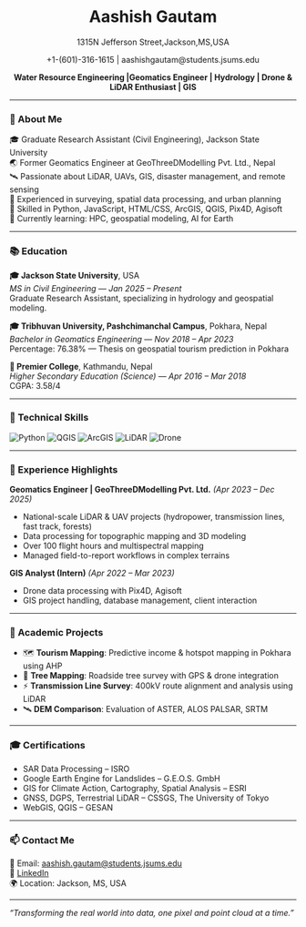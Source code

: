 <h1 align="center">Aashish Gautam </h1>
<p align="center">1315N Jefferson Street,Jackson,MS,USA</p>
<p align="center">+1-(601)-316-1615 | aashishgautam@students.jsums.edu</p>


<p align="center">
  <b> Water Resource Engineering |Geomatics Engineer | Hydrology | Drone & LiDAR Enthusiast | GIS </b>
</p>

---

### 🌟 About Me

🎓 Graduate Research Assistant (Civil Engineering), Jackson State University  
🌏 Former Geomatics Engineer at GeoThreeDModelling Pvt. Ltd., Nepal  
🛰️ Passionate about LiDAR, UAVs, GIS, disaster management, and remote sensing  
🧠 Experienced in surveying, spatial data processing, and urban planning  
💬 Skilled in Python, JavaScript, HTML/CSS, ArcGIS, QGIS, Pix4D, Agisoft  
🌱 Currently learning: HPC, geospatial modeling, AI for Earth  

---
### 📚 Education

**🎓 Jackson State University**, USA  
*MS in Civil Engineering* — *Jan 2025 – Present*  
Graduate Research Assistant, specializing in hydrology and geospatial modeling.

**🎓 Tribhuvan University, Pashchimanchal Campus**, Pokhara, Nepal  
*Bachelor in Geomatics Engineering* — *Nov 2018 – Apr 2023*  
Percentage: 76.38% — Thesis on geospatial tourism prediction in Pokhara

**🏫 Premier College**, Kathmandu, Nepal  
*Higher Secondary Education (Science)* — *Apr 2016 – Mar 2018*  
CGPA: 3.58/4

---

### 🚀 Technical Skills

![Python](https://img.shields.io/badge/-Python-3776AB?style=flat&logo=python&logoColor=white)
![QGIS](https://img.shields.io/badge/-QGIS-589632?style=flat&logo=qgis&logoColor=white)
![ArcGIS](https://img.shields.io/badge/-ArcGIS-1E4F91?style=flat&logo=esri&logoColor=white)
![LiDAR](https://img.shields.io/badge/-LiDAR-ffcc00?style=flat&logo=cloud&logoColor=black)
![Drone](https://img.shields.io/badge/-Drone_Surveying-ff5733?style=flat&logo=airplayaudio&logoColor=white)

---

### 💼 Experience Highlights

**Geomatics Engineer | GeoThreeDModelling Pvt. Ltd.** *(Apr 2023 – Dec 2025)*  
- National-scale LiDAR & UAV projects (hydropower, transmission lines, fast track, forests)  
- Data processing for topographic mapping and 3D modeling  
- Over 100 flight hours and multispectral mapping  
- Managed field-to-report workflows in complex terrains

**GIS Analyst (Intern)** *(Apr 2022 – Mar 2023)*  
- Drone data processing with Pix4D, Agisoft  
- GIS project handling, database management, client interaction  

---

### 🧠 Academic Projects

- 🗺️ **Tourism Mapping**: Predictive income & hotspot mapping in Pokhara using AHP  
- 🌳 **Tree Mapping**: Roadside tree survey with GPS & drone integration  
- ⚡ **Transmission Line Survey**: 400kV route alignment and analysis using LiDAR  
- 🛰️ **DEM Comparison**: Evaluation of ASTER, ALOS PALSAR, SRTM  

---

### 🎓 Certifications

- SAR Data Processing – ISRO  
- Google Earth Engine for Landslides – G.E.O.S. GmbH  
- GIS for Climate Action, Cartography, Spatial Analysis – ESRI  
- GNSS, DGPS, Terrestrial LiDAR – CSSGS, The University of Tokyo  
- WebGIS, QGIS – GESAN  

---

### 📫 Contact Me

📧 Email: aashish.gautam@students.jsums.edu  
🔗 [LinkedIn](https://www.linkedin.com/in/aashishgautam11/)  
🌍 Location: Jackson, MS, USA  

---

_“Transforming the real world into data, one pixel and point cloud at a time.”_


